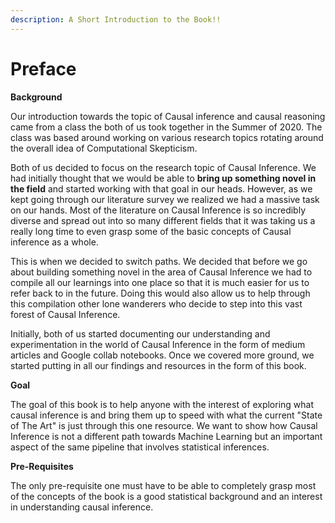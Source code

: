 ```yaml
---
description: A Short Introduction to the Book!!
---
```


# Preface

**Background**

Our introduction towards the topic of Causal inference and causal reasoning came from a class the both of us took together in the Summer of 2020. The class was based around working on various research topics rotating around the overall idea of Computational Skepticism.

Both of us decided to focus on the research topic of Causal Inference. We had initially thought that we would be able to **bring up something novel in the field** and started working with that goal in our heads. However, as we kept going through our literature survey we realized we had a massive task on our hands. Most of the literature on Causal Inference is so incredibly diverse and spread out into so many different fields that it was taking us a really long time to even grasp some of the basic concepts of Causal inference as a whole.

This is when we decided to switch paths. We decided that before we go about building something novel in the area of Causal Inference we had to compile all our learnings into one place so that it is much easier for us to refer back to in the future. Doing this would also allow us to help through this compilation other lone wanderers who decide to step into this vast forest of Causal Inference.

Initially, both of us started documenting our understanding and experimentation in the world of Causal Inference in the form of medium articles and Google collab notebooks. Once we covered more ground, we started putting in all our findings and resources in the form of this book.

**Goal**

The goal of this book is to help anyone with the interest of exploring what causal inference is and bring them up to speed with what the current "State of The Art" is just through this one resource. We want to show how Causal Inference is not a different path towards Machine Learning but an important aspect of the same pipeline that involves statistical inferences.

**Pre-Requisites**

The only pre-requisite one must have to be able to completely grasp most of the concepts of the book is a good statistical background and an interest in understanding causal inference.

